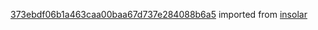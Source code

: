 [373ebdf06b1a463caa00baa67d737e284088b6a5](https://github.com/insolar/insolar/commit/373ebdf06b1a463caa00baa67d737e284088b6a5) imported from [insolar](https://github.com/insolar/insolar)
